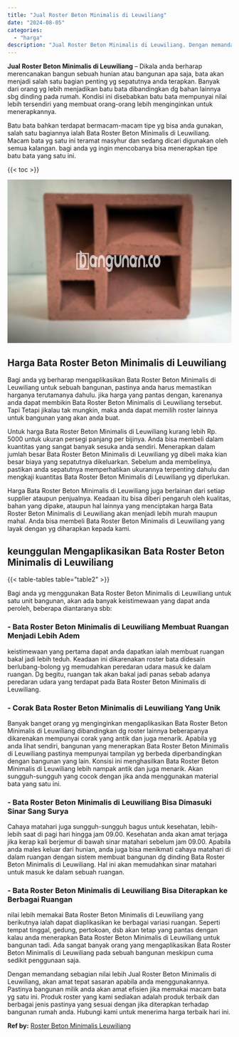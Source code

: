 ```yaml
---
title: "Jual Roster Beton Minimalis di Leuwiliang"
date: "2024-08-05"
categories: 
  - "harga"
description: "Jual Roster Beton Minimalis di Leuwiliang. Dengan memandang sebagian nilai lebih Jual Roster Beton Minimalis di Leuwiliang, akan amat tepat sasaran apabila a..."
---
```


**Jual Roster Beton Minimalis di Leuwiliang** – Dikala anda berharap merencanakan bangun sebuah hunian atau bangunan apa saja, bata akan menjadi salah satu bagian penting yg sepatutnya anda terapkan. Banyak dari orang yg lebih menjadikan batu bata dibandingkan dg bahan lainnya sbg dinding pada rumah. Kondisi ini disebabkan batu bata mempunyai nilai lebih tersendiri yang membuat orang-orang lebih menginginkan untuk menerapkannya.

Batu bata bahkan terdapat bermacam-macam tipe yg bisa anda gunakan, salah satu bagiannya ialah Bata Roster Beton Minimalis di Leuwiliang. Macam bata yg satu ini teramat masyhur dan sedang dicari digunakan oleh semua kalangan. bagi anda yg ingin mencobanya bisa menerapkan tipe batu bata yang satu ini.

{{< toc >}}

![Jual Roster Beton Minimalis di Leuwiliang](/images/bata-roster-minimalis-33.png)

## Harga Bata Roster Beton Minimalis di Leuwiliang

Bagi anda yg berharap mengaplikasikan Bata Roster Beton Minimalis di Leuwiliang untuk sebuah bangunan, pastinya anda harus memastikan harganya terutamanya dahulu. jika harga yang pantas dengan, karenanya anda dapat membikin Bata Roster Beton Minimalis di Leuwiliang tersebut. Tapi Tetapi jikalau tak mungkin, maka anda dapat memilih roster lainnya untuk bangunan yang akan anda buat.

Untuk harga Bata Roster Beton Minimalis di Leuwiliang kurang lebih Rp. 5000 untuk ukuran persegi panjang per bijinya. Anda bisa membeli dalam kuantitas yang sangat banyak sesuka anda sendiri. Menerapkan dalam jumlah besar Bata Roster Beton Minimalis di Leuwiliang yg dibeli maka kian besar biaya yang sepatutnya dikeluarkan. Sebelum anda membelinya, pastikan anda sepatutnya memperhatikan ukurannya terpenting dahulu dan mengkaji kuantitas Bata Roster Beton Minimalis di Leuwiliang yg diperlukan.

Harga Bata Roster Beton Minimalis di Leuwiliang juga berlainan dari setiap supplier ataupun penjualnya. Keadaan itu bisa diberi pengaruh oleh kualitas, bahan yang dipake, ataupun hal lainnya yang menciptakan harga Bata Roster Beton Minimalis di Leuwiliang akan menjadi lebih murah maupun mahal. Anda bisa membeli Bata Roster Beton Minimalis di Leuwiliang yang layak dengan yg diharapkan kepada kami.

## keunggulan Mengaplikasikan Bata Roster Beton Minimalis di Leuwiliang

{{< table-tables table="table2" >}}

Bagi anda yg menggunakan Bata Roster Beton Minimalis di Leuwiliang untuk satu unit bangunan, akan ada banyak keistimewaan yang dapat anda peroleh, beberapa diantaranya sbb:

### \- Bata Roster Beton Minimalis di Leuwiliang Membuat Ruangan Menjadi Lebih Adem

keistimewaan yang pertama dapat anda dapatkan ialah membuat ruangan bakal jadi lebih teduh. Keadaan ini dikarenakan roster bata didesain berlubang-bolong yg memudahkan peredaran udara masuk ke dalam ruangan. Dg begitu, ruangan tak akan bakal jadi panas sebab adanya peredaran udara yang terdapat pada Bata Roster Beton Minimalis di Leuwiliang.

### \- Corak Bata Roster Beton Minimalis di Leuwiliang Yang Unik

Banyak banget orang yg menginginkan mengaplikasikan Bata Roster Beton Minimalis di Leuwiliang dibandingkan dg roster lainnya beberapanya dikarenakan mempunyai corak yang antik dan juga menarik. Apabila yg anda lihat sendiri, bangunan yang menerapkan Bata Roster Beton Minimalis di Leuwiliang pastinya mempunyai tampilan yg berbeda diperbandingkan dengan bangunan yang lain. Konsisi ini menghasilkan Bata Roster Beton Minimalis di Leuwiliang lebih nampak antik dan juga menarik. Akan sungguh-sungguh yang cocok dengan jika anda menggunakan material bata yang satu ini.

### \- Bata Roster Beton Minimalis di Leuwiliang Bisa Dimasuki Sinar Sang Surya

Cahaya matahari juga sungguh-sungguh bagus untuk kesehatan, lebih-lebih saat di pagi hari hingga jam 09.00. Kesehatan anda akan amat terjaga jika kerap kali berjemur di bawah sinar matahari sebelum jam 09.00. Apabila anda males keluar dari hunian, anda juga bisa menikmati cahaya matahari di dalam ruangan dengan sistem membuat bangunan dg dinding Bata Roster Beton Minimalis di Leuwiliang. Hal ini akan memudahkan sinar matahari untuk masuk ke dalam sebuah ruangan.

### \- Bata Roster Beton Minimalis di Leuwiliang Bisa Diterapkan ke Berbagai Ruangan

nilai lebih memakai Bata Roster Beton Minimalis di Leuwiliang yang berikutnya ialah dapat diaplikasikan ke berbagai variasi ruangan. Seperti tempat tinggal, gedung, pertokoan, dsb akan tetap yang pantas dengan kalau anda menerapkan Bata Roster Beton Minimalis di Leuwiliang untuk bangunan tadi. Ada sangat banyak orang yang mengaplikasikan Bata Roster Beton Minimalis di Leuwiliang pada sebuah bangunan meskipun cuma sedikit penggunaan saja.

Dengan memandang sebagian nilai lebih Jual Roster Beton Minimalis di Leuwiliang, akan amat tepat sasaran apabila anda menggunakannya. Pastinya bangunan milik anda akan amat efisien jika memakai macam bata yg satu ini. Produk roster yang kami sediakan adalah produk terbaik dan berbagai jenis pastinya yang sesuai dengan jika diterapkan terhadap bangunan rumah anda. Hubungi kami untuk menerima harga terbaik hari ini.

**Ref by:** [Roster Beton Minimalis Leuwiliang](https://id.wikipedia.org/wiki/Roster)
